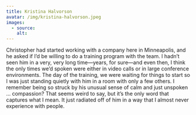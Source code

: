 ```yaml
---
title: Kristina Halvorson
avatar: /img/kristina-halvorson.jpeg
images:
  - source:
    alt:
---
```


Christopher had started working with a company here in Minneapolis, and he asked if I’d be willing to do a training program with the team. I hadn’t seen him in a very, very long time—years, for sure—and even then, I think the only times we’d spoken were either in video calls or in large conference environments. The day of the training, we were waiting for things to start so I was just standing quietly with him in a room with only a few others. I remember being so struck by his unusual sense of calm and just unspoken … compassion? That seems weird to say, but it’s the only word that captures what I mean. It just radiated off of him in a way that I almost never experience with people.
